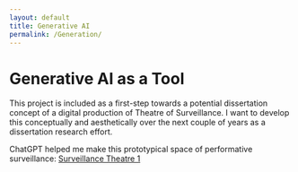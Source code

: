 ```yaml
---
layout: default
title: Generative AI
permalink: /Generation/
---
```

# Generative AI as a Tool
This project is included as a first-step towards a potential dissertation concept of a digital production of Theatre of Surveillance. I want to develop this conceptually and aesthetically over the next couple of years as a dissertation research effort.

ChatGPT helped me make this prototypical space of performative surveillance: [Surveillance Theatre 1](https://alyssalb.github.io/SurveillanceTheatre1/https://alyssalb.github.io/SurveillanceTheatre1/)
